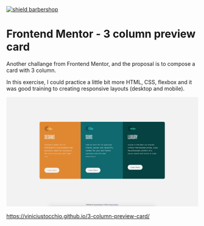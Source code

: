 [![shield barbershop](https://img.shields.io/badge/viniciustocchio-frontendmentor-aqua)](https://github.com/viniciustocchio/Front-end-MentorCard)

# Frontend Mentor - 3 column preview card

Another challange from Frontend Mentor, and the proposal is to compose a card with 3 column.

In this exercise, I could practice a little bit more HTML, CSS, flexbox and it was good training to creating responsive layouts (desktop and mobile).

<img alt="layout image" src="/design/layout.png">

https://viniciustocchio.github.io/3-column-preview-card/
